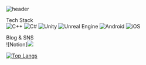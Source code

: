 ![header](https://capsule-render.vercel.app/api?type=slice&color=auto&height=300&section=header&text=Welcome&fontSize=20)   

Tech Stack   
![C++](https://img.shields.io/badge/c++-%2300599C.svg?style=flat&logo=c%2B%2B&logoColor=white)
![C#](https://img.shields.io/badge/c%23-%23239120.svg?style=flat&logo=c-sharp&logoColor=white)
![Unity](https://img.shields.io/badge/unity-%23000000.svg?style=flat&logo=unity&logoColor=white)
![Unreal Engine](https://img.shields.io/badge/unrealengine-%23313131.svg?style=flat&logo=unrealengine&logoColor=white)
![Android](https://img.shields.io/badge/Android-3DDC84?style=flat&logo=android&logoColor=white)
![iOS](https://img.shields.io/badge/iOS-000000?style=flat&logo=ios&logoColor=white)

Blog & SNS   
![Notion]<a href="https://battle-wasp-bf5.notion.site/Programer-eeb80dfceed0443bbb109216c5c23374"><img src="https://img.shields.io/badge/Notion-%23000000.svg?style=flat&logo=notion&logoColor=white"/></a>


[![Top Langs](https://github-readme-stats.vercel.app/api/top-langs/?username=speciallive)](https://github.com/speciallive/github-readme-stats)   

